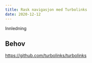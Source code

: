 ```yaml
---
title: Rask navigasjon med Turbolinks
date: 2020-12-12
---
```


Innledning


## Behov

https://github.com/turbolinks/turbolinks